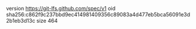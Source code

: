 version https://git-lfs.github.com/spec/v1
oid sha256:c862f9c237bbd9ec414981409356c89083a4d477eb5bca56091e3d2b1eb3d13c
size 464
